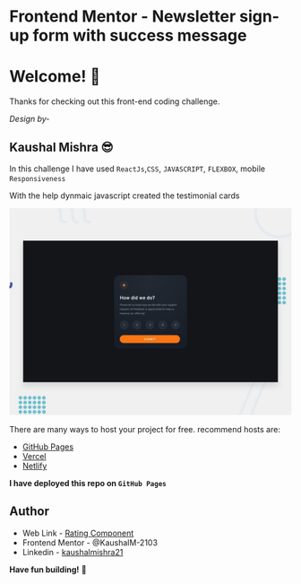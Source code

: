 # Frontend Mentor - Newsletter sign-up form with success message

# Welcome! 👋

Thanks for checking out this front-end coding challenge.

_Design by-_

## Kaushal Mishra 😎

In this challenge I have used `ReactJs`,`CSS`, `JAVASCRIPT`, `FLEXBOX`,  mobile `Responsiveness` 

With the help dynmaic javascript created the testimonial cards

![Design preview for the Single price grid component coding challenge](./design/desktop-preview.jpg)

There are many ways to host your project for free. recommend hosts are:

- [GitHub Pages](https://pages.github.com/)
- [Vercel](https://vercel.com/)
- [Netlify](https://www.netlify.com/)

**I have deployed this repo on `GitHub Pages`**

## Author

- Web Link - [Rating Component](https://kaushalm-2103.github.io/RatingComponent/)
- Frontend Mentor - @KaushalM-2103
- Linkedin - [kaushalmishra21](https://www.linkedin.com/in/kaushalmishra21/)

**Have fun building!** 🚀
